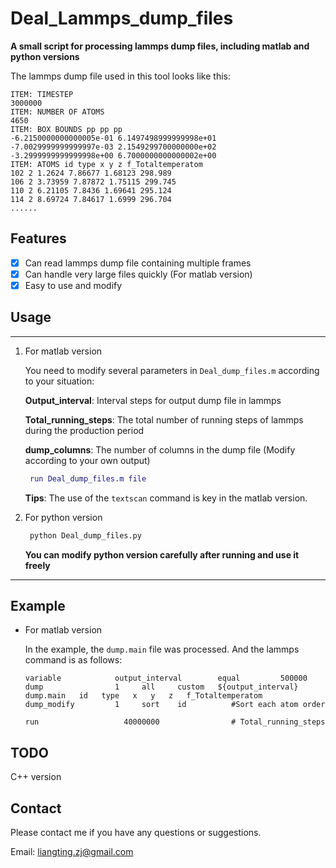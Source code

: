 # Deal_Lammps_dump_files

**A small script for processing lammps dump files, including matlab and python versions**

The lammps dump file used in this tool looks like this:
```
ITEM: TIMESTEP
3000000
ITEM: NUMBER OF ATOMS
4650
ITEM: BOX BOUNDS pp pp pp
-6.2150000000000005e-01 6.1497498999999998e+01
-7.0029999999999997e-03 2.1549299700000000e+02
-3.2999999999999998e+00 6.7000000000000002e+00
ITEM: ATOMS id type x y z f_Totaltemperatom 
102 2 1.2624 7.86677 1.68123 298.989 
106 2 3.73959 7.87872 1.75115 299.745 
110 2 6.21105 7.8436 1.69641 295.124 
114 2 8.69724 7.84617 1.6999 296.704 
......
```
## Features
- [x] Can read lammps dump file containing multiple frames
- [x] Can handle very large files quickly (For matlab version)
- [x] Easy to use and modify

## Usage
----
1. For matlab version

   You need to modify several parameters in `Deal_dump_files.m` according to your situation:
   
   **Output_interval**: Interval steps for output dump file in lammps
   
   **Total_running_steps**: The total number of running steps of lammps during the production period
   
   **dump_columns**: The number of columns in the dump file (Modify according to your own output)
   ``` matlab
    run Deal_dump_files.m file
   ```
   **Tips**: The use of the `textscan` command is key in the matlab version.
2. For python version 
   ``` python 
    python Deal_dump_files.py
   ```
   **You can modify python version carefully after running and use it freely**
----
## Example
* For matlab version

  In the example, the `dump.main` file was processed. And the lammps command is as follows:
   ```
   variable            output_interval        equal         500000
   dump                1     all     custom   ${output_interval}    dump.main   id   type   x   y   z   f_Totaltemperatom 
   dump_modify         1     sort    id          #Sort each atom order
  
   run                   40000000                # Total_running_steps
   ```

## TODO

C++ version 

## Contact

Please contact me if you have any questions or suggestions.

Email: liangting.zj@gmail.com
